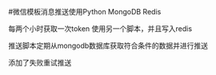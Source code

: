 #微信模板消息推送使用Python MongoDB Redis

每两个小时获取一次token 使用另一个脚本，并且写入redis

推送脚本定期从mongodb数据库获取符合条件的数据并进行推送

添加了失败重试推送